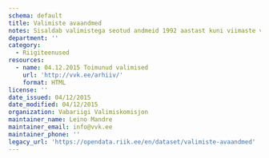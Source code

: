 ```yaml
---
schema: default
title: Valimiste avaandmed
notes: Sisaldab valimistega seotud andmeid 1992 aastast kuni viimaste valimisteni.
department: ''
category:
  - Riigiteenused
resources:
  - name: 04.12.2015 Toimunud valimised
    url: 'http://vvk.ee/arhiiv/'
    format: HTML
license: ''
date_issued: 04/12/2015
date_modified: 04/12/2015
organization: Vabariigi Valimiskomisjon
maintainer_name: Leino Mandre
maintainer_email: info@vvk.ee
maintainer_phone: ''
legacy_url: 'https://opendata.riik.ee/en/dataset/valimiste-avaandmed'
---
```

